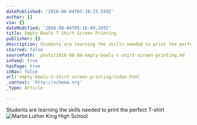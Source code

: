 ```yaml
---
datePublished: '2016-08-04T05:16:15.559Z'
author: []
via: {}
dateModified: '2016-08-04T05:16:09.269Z'
title: Empty Bowls T-Shirt Screen Printing
publisher: {}
description: Students are learning the skills needed to print the perfect T-shirt
starred: false
sourcePath: _posts/2016-08-04-empty-bowls-t-shirt-screen-printing.md
inFeed: true
hasPage: true
inNav: false
url: empty-bowls-t-shirt-screen-printing/index.html
_context: 'http://schema.org'
_type: Article

---
```

Students are learning the skills needed to print the perfect T-shirt
![Martin Luther King High School ](https://the-grid-user-content.s3-us-west-2.amazonaws.com/05859eba-153c-4956-a674-a1d19b12bb25.jpg)